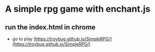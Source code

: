 # A simple rpg game with enchant.js
##  run the index.html in chrome
* go to play [https://troybug.github.io/SimpleRPG/](https://troybug.github.io/SimpleRPG/)
